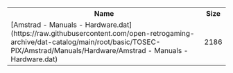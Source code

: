 <table>
<tr><th>Name</th><th>Size</th></tr>
<tr><td>[Amstrad - Manuals - Hardware.dat](https://raw.githubusercontent.com/open-retrogaming-archive/dat-catalog/main/root/basic/TOSEC-PIX/Amstrad/Manuals/Hardware/Amstrad - Manuals - Hardware.dat)</td><td>2186</td></tr>
</table>
